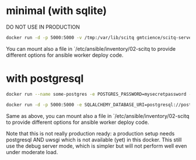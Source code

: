 # minimal (with sqlite)

DO NOT USE IN PRODUCTION

```bash
docker run -d -p 5000:5000 -v /tmp:/var/lib/scitq gmtcience/scitq-server:latest
```

You can mount also a file in `/etc/ansible/inventory/02-scitq to provide different options for ansible worker deploy code.

# with postgresql

```bash
docker run --name some-postgres -e POSTGRES_PASSWORD=mysecretpassword -e POSTGRES_DB=scitq -p 55000:5432 -d postgres
```

```bash
docker run -d -p 5000:5000 -e SQLALCHEMY_DATABASE_URI=postgresql://postgres:mysecretpassword@host.docker.internal:55000/scitq gmtcience/scitq-server:latest
```

Same as above, you can mount also a file in `/etc/ansible/inventory/02-scitq to provide different options for ansible worker deploy code.

Note that this is not really production ready: a production setup needs postgresql AND uwsgi which is not available (yet) in this docker. This still use the debug server mode, which is simpler but will not perform well even under moderate load.